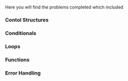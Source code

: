 Here you will find the problems completed which included

### Contol Structures
### Conditionals
### Loops
### Functions
### Error Handling



